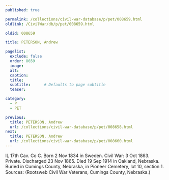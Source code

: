 ```yaml
---
published: true

permalink: /collections/civil-war-database/p/pet/008659.html
oldlink: /CivilWar/db/p/pet/008659.html

oldid: 008659

title: PETERSON, Andrew

pagelist:
  exclude: false
  order: 8659
  image: 
  alt:
  caption:
  title:
  subtitle:      # Defaults to page subtitle
  teaser:

category: 
  - P 
  - PET

previous:
  title: PETERSON, Andrew
  url: /collections/civil-war-database/p/pet/008658.html  
next:
  title: PETERSON, Andrew
  url: /collections/civil-war-database/p/pet/008660.html   
---
```

IL 17th Cav. Co C. Born 2 Nov 1834 in Sweden. Civil War: 3 Oct 1863. Private. Discharged 23 Nov 1865. Died 19 Sep 1914 in Oakland, Nebraska. Buried in Cumings County, Nebraska, in Pioneer Cemetery, lot 10, section 1. Sources: (Rootsweb &#147;Civil War Veterans, Cumings County, Nebraska.&#148;)